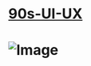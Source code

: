 # [90s-UI-UX](https://www.figma.com/proto/JIv6us2B5UTMFFG1UzQTOR/ILLUSTER?node-id=0-1&t=Xh9VaCTcWbsinDOb-1)
# ![Image](https://github.com/user-attachments/assets/5731adf5-a969-485a-9235-a05cff523147)
 
 
 
